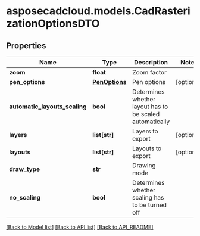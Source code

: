 # asposecadcloud.models.CadRasterizationOptionsDTO

## Properties
Name | Type | Description | Notes
------------ | ------------- | ------------- | -------------
**zoom** | **float** | Zoom factor | 
**pen_options** | [**PenOptions**](PenOptions.md) | Pen options | [optional] 
**automatic_layouts_scaling** | **bool** | Determines whether layout has to be scaled automatically | 
**layers** | **list[str]** | Layers to export | [optional] 
**layouts** | **list[str]** | Layouts to export | [optional] 
**draw_type** | **str** | Drawing mode | 
**no_scaling** | **bool** | Determines whether scaling has to be turned off | 

[[Back to Model list]](API_README.md#documentation-for-models) [[Back to API list]](API_README.md#documentation-for-api-endpoints) [[Back to API_README]](API_README.md)


